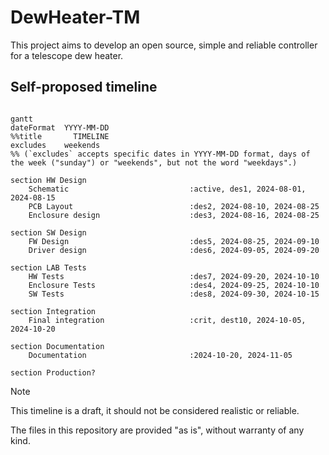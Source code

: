 # DewHeater-TM

This project aims to develop an open source, simple and reliable controller for a telescope dew heater.

## Self-proposed timeline

```mermaid

gantt
dateFormat  YYYY-MM-DD
%%title       TIMELINE
excludes    weekends
%% (`excludes` accepts specific dates in YYYY-MM-DD format, days of the week ("sunday") or "weekends", but not the word "weekdays".)

section HW Design
    Schematic                           :active, des1, 2024-08-01, 2024-08-15
    PCB Layout                          :des2, 2024-08-10, 2024-08-25
    Enclosure design                    :des3, 2024-08-16, 2024-08-25
    
section SW Design
    FW Design                           :des5, 2024-08-25, 2024-09-10
    Driver design                       :des6, 2024-09-05, 2024-09-20

section LAB Tests
    HW Tests                            :des7, 2024-09-20, 2024-10-10
    Enclosure Tests                     :des4, 2024-09-25, 2024-10-10
    SW Tests                            :des8, 2024-09-30, 2024-10-15

section Integration
    Final integration                   :crit, dest10, 2024-10-05, 2024-10-20

section Documentation
    Documentation                       :2024-10-20, 2024-11-05

section Production?

```

> [!NOTE]
> This timeline is a draft, it should not be considered realistic or reliable.

The files in this repository are provided "as is", without warranty of any kind.



